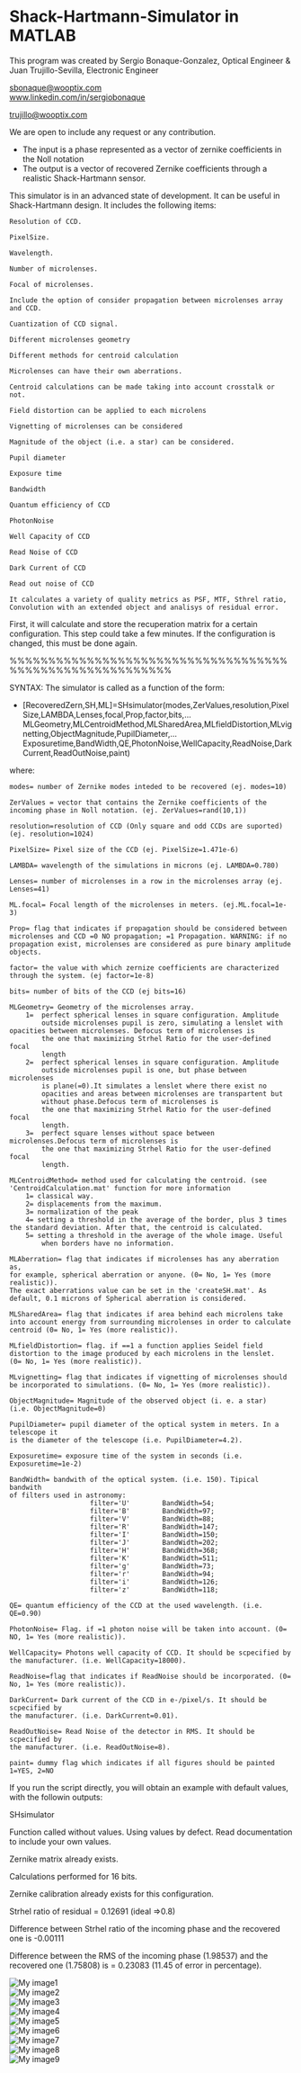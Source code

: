 # Shack-Hartmann-Simulator in MATLAB


This program was created by Sergio Bonaque-Gonzalez, Optical Engineer & Juan Trujillo-Sevilla, Electronic Engineer

sbonaque@wooptix.com    
www.linkedin.com/in/sergiobonaque

trujillo@wooptix.com

We are open to include any request or any contribution.


- The input is a phase represented as a vector of zernike coefficients in the Noll notation 
- The output is a vector of recovered Zernike coefficients through a realistic Shack-Hartmann sensor.

This simulator is in an advanced state of development. It can be useful in Shack-Hartmann design.
It includes the following items:

    Resolution of CCD. 
    
    PixelSize.
    
    Wavelength.
    
    Number of microlenses.
    
    Focal of microlenses.
    
    Include the option of consider propagation between microlenses array and CCD. 
    
    Cuantization of CCD signal.
    
    Different microlenses geometry
    
    Different methods for centroid calculation
    
    Microlenses can have their own aberrations.
    
    Centroid calculations can be made taking into account crosstalk or not.

    Field distortion can be applied to each microlens
    
    Vignetting of microlenses can be considered
    
    Magnitude of the object (i.e. a star) can be considered.
    
    Pupil diameter
    
    Exposure time
    
    Bandwidth
    
    Quantum efficiency of CCD
    
    PhotonNoise
    
    Well Capacity of CCD
    
    Read Noise of CCD
    
    Dark Current of CCD
    
    Read out noise of CCD
    
    It calculates a variety of quality metrics as PSF, MTF, Sthrel ratio, Convolution with an extended object and analisys of residual error.
    
First, it will calculate and store the recuperation matrix for a certain configuration. This step could take a few minutes. If the configuration is changed, this must be done again.

%%%%%%%%%%%%%%%%%%%%%%%%%%%%%%%%%%%%%%%%%%%%%%%%%%%%%%%%%

SYNTAX: The simulator is called as a function of the form:

* [RecoveredZern,SH,ML]=SHsimulator(modes,ZerValues,resolution,PixelSize,LAMBDA,Lenses,focal,Prop,factor,bits,...
    MLGeometry,MLCentroidMethod,MLSharedArea,MLfieldDistortion,MLvignetting,ObjectMagnitude,PupilDiameter,...
    Exposuretime,BandWidth,QE,PhotonNoise,WellCapacity,ReadNoise,DarkCurrent,ReadOutNoise,paint)

where:

    modes= number of Zernike modes inteded to be recovered (ej. modes=10)

    ZerValues = vector that contains the Zernike coefficients of the incoming phase in Noll notation. (ej. ZerValues=rand(10,1))

	resolution=resolution of CCD (Only square and odd CCDs are suported) (ej. resolution=1024)

	PixelSize= Pixel size of the CCD (ej. PixelSize=1.471e-6)

	LAMBDA= wavelength of the simulations in microns (ej. LAMBDA=0.780)

	Lenses= number of microlenses in a row in the microlenses array (ej. Lenses=41)

	ML.focal= Focal length of the microlenses in meters. (ej.ML.focal=1e-3)

	Prop= flag that indicates if propagation should be considered between microlenses and CCD =0 NO propagation; =1 Propagation. WARNING: if no propagation exist, microlenses are considered as pure binary amplitude objects.

	factor= the value with which zernize coefficients are characterized through the system. (ej factor=1e-8)

	bits= number of bits of the CCD (ej bits=16)

    MLGeometry= Geometry of the microlenses array.
        1=  perfect spherical lenses in square configuration. Amplitude
            outside microlenses pupil is zero, simulating a lenslet with opacities between microlenses. Defocus term of microlenses is
            the one that maximizing Strhel Ratio for the user-defined focal
            length
        2=  perfect spherical lenses in square configuration. Amplitude
            outside microlenses pupil is one, but phase between microlenses
            is plane(=0).It simulates a lenslet where there exist no
            opacities and areas between microlenses are transpartent but
            without phase.Defocus term of microlenses is
            the one that maximizing Strhel Ratio for the user-defined focal
            length.
        3=  perfect square lenses without space between microlenses.Defocus term of microlenses is
            the one that maximizing Strhel Ratio for the user-defined focal
            length.
    
    MLCentroidMethod= method used for calculating the centroid. (see
    'CentroidCalculation.mat' function for more information
        1= classical way.
        2= displacements from the maximum.
        3= normalization of the peak
        4= setting a threshold in the average of the border, plus 3 times the standard deviation. After that, the centroid is calculated.
        5= setting a threshold in the average of the whole image. Useful
            when borders have no information.
    
    MLAberration= flag that indicates if microlenses has any aberration as,
    for example, spherical aberration or anyone. (0= No, 1= Yes (more realistic)).
    The exact aberrations value can be set in the 'createSH.mat'. As
    default, 0.1 microns of Spherical aberration is considered.

    MLSharedArea= flag that indicates if area behind each microlens take
    into account energy from surrounding microlenses in order to calculate
    centroid (0= No, 1= Yes (more realistic)).

    MLfieldDistortion= flag. if ==1 a function applies Seidel field distortion to the image produced by each microlens in the lenslet.
    (0= No, 1= Yes (more realistic)).

    MLvignetting= flag that indicates if vignetting of microlenses should
    be incorporated to simulations. (0= No, 1= Yes (more realistic)).
	
    ObjectMagnitude= Magnitude of the observed object (i. e. a star)
    (i.e. ObjectMagnitude=0)
    
    PupilDiameter= pupil diameter of the optical system in meters. In a telescope it
    is the diameter of the telescope (i.e. PupilDiameter=4.2).
    
    Exposuretime= exposure time of the system in seconds (i.e.
    Exposuretime=1e-2)
    
    BandWidth= bandwith of the optical system. (i.e. 150). Tipical bandwith
    of filters used in astronomy:
                        filter='U'        BandWidth=54;
                        filter='B'        BandWidth=97;
                        filter='V'        BandWidth=88;
                        filter='R'        BandWidth=147;
                        filter='I'        BandWidth=150;
                        filter='J'        BandWidth=202;
                        filter='H'        BandWidth=368;
                        filter='K'        BandWidth=511;
                        filter='g'        BandWidth=73;
                        filter='r'        BandWidth=94;
                        filter='i'        BandWidth=126;
                        filter='z'        BandWidth=118;
    
    QE= quantum efficiency of the CCD at the used wavelength. (i.e. QE=0.90)
    
    PhotonNoise= Flag. if =1 photon noise will be taken into account. (0=
    NO, 1= Yes (more realistic)).
    
    WellCapacity= Photons well capacity of CCD. It should be scpecified by
    the manufacturer. (i.e. WellCapacity=18000).
    
    ReadNoise=flag that indicates if ReadNoise should be incorporated. (0= No, 1= Yes (more realistic)).
    
    DarkCurrent= Dark current of the CCD in e-/pixel/s. It should be scpecified by
    the manufacturer. (i.e. DarkCurrent=0.01).
    
    ReadOutNoise= Read Noise of the detector in RMS. It should be scpecified by
    the manufacturer. (i.e. ReadOutNoise=8).
        
    paint= dummy flag which indicates if all figures should be painted 1=YES, 2=NO
    


If you run the script directly, you will obtain an example with default values, with the followin outputs:


SHsimulator

Function called without values. Using values by defect. Read documentation to include your own values.

Zernike matrix already exists.

Calculations performed for 16 bits. 

Zernike calibration already exists for this configuration.

Strhel ratio of residual = 0.12691 (ideal =>0.8)

Difference between Strhel ratio of the incoming phase and the recovered one is -0.00111

Difference between the RMS of the incoming phase (1.98537) and the recovered one (1.75808) is = 0.23083 (11.45 of error in percentage).



![My image1](/imgs/figure1.jpg)   
![My image2](/imgs/figure2.jpg)  
![My image3](/imgs/figure3.jpg)  
![My image4](/imgs/figure4.jpg)  
![My image5](/imgs/figure5.jpg)  
![My image6](/imgs/figure6.jpg)  
![My image7](/imgs/figure7.jpg)  
![My image8](/imgs/figure8.jpg)  
![My image9](/imgs/figure9.jpg)  





